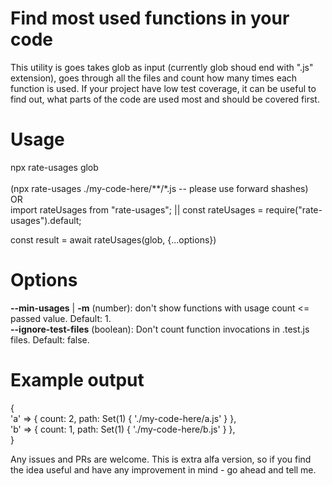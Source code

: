 
# Find most used functions in your code

This utility is goes takes glob as input (currently glob shoud end with ".js" extension), goes through all the files and count how many times each function is used. If your project have low test coverage, it can be useful to find out, what parts of the code are used most and should be covered first.

# Usage
npx rate-usages glob <br>  <br>
(npx rate-usages ./my-code-here/**/*.js -- please use forward shashes)
<br> OR <br>
import rateUsages from "rate-usages"; || const rateUsages = require("rate-usages").default;

const result = await rateUsages(glob, {...options})

# Options
**--min-usages** | **-m** (number): don't show functions with usage count <= passed value. Default: 1.<br>
**--ignore-test-files** (boolean): Don't count function invocations in .test.js files. Default: false.

# Example output
{ <br>
  'a' => { count: 2, path: Set(1) { './my-code-here/a.js' } }, <br>
  'b' => { count: 1, path: Set(1) { './my-code-here/b.js' } }, <br>
} 

Any issues and PRs are welcome. This is extra alfa version, so if you find the idea useful and have any improvement in mind - go ahead and tell me.
